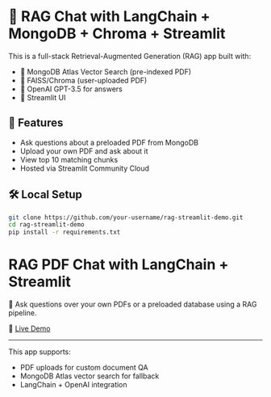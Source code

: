 # 🧠 RAG Chat with LangChain + MongoDB + Chroma + Streamlit

This is a full-stack Retrieval-Augmented Generation (RAG) app built with:

- 📘 MongoDB Atlas Vector Search (pre-indexed PDF)
- 📄 FAISS/Chroma (user-uploaded PDF)
- 🧠 OpenAI GPT-3.5 for answers
- 🚀 Streamlit UI

## 🔧 Features

- Ask questions about a preloaded PDF from MongoDB
- Upload your own PDF and ask about it
- View top 10 matching chunks
- Hosted via Streamlit Community Cloud

## 🛠️ Local Setup

```bash
git clone https://github.com/your-username/rag-streamlit-demo.git
cd rag-streamlit-demo
pip install -r requirements.txt
```
# RAG PDF Chat with LangChain + Streamlit

📘 Ask questions over your own PDFs or a preloaded database using a RAG pipeline.

🚀 [Live Demo](https://rag-streamlit-demo.onrender.com)

---

This app supports:
- PDF uploads for custom document QA
- MongoDB Atlas vector search for fallback
- LangChain + OpenAI integration
